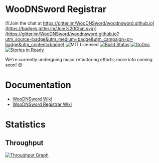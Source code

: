 # WooDNSword Registrar

[![Join the chat at https://gitter.im/WooDNSword/woodnsword.github.io](https://badges.gitter.im/Join%20Chat.svg)](https://gitter.im/WooDNSword/woodnsword.github.io?utm_source=badge&utm_medium=badge&utm_campaign=pr-badge&utm_content=badge)
![MIT Licensed](https://img.shields.io/badge/license-MIT-blue.svg)
[![Build Status](https://travis-ci.org/WooDNSword/registrar.svg?branch=master)](https://travis-ci.org/WooDNSword/registrar)
[![GoDoc](https://godoc.org/github.com/WooDNSword/registrar?status.svg)](https://godoc.org/github.com/WooDNSword/registrar)
[![Stories in Ready](https://badge.waffle.io/WooDNSword/registrar.png?label=ready&title=Ready)](https://waffle.io/WooDNSword/registrar)

We're currently undergoing major refactoring efforts; more info coming soon! 😊

# Documentation

- [WooDNSword Wiki](https://github.com/WooDNSword/woodnsword.github.io/wiki)
- [WooDNSword Registrar Wiki](https://github.com/WooDNSword/registrar/wiki)

# Statistics

## Throughput

[![Throughput Graph](https://graphs.waffle.io/WooDNSword/woodnsword.github.io/throughput.svg)](https://waffle.io/WooDNSword/woodnsword.github.io/metrics)
